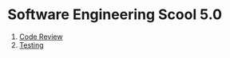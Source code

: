 # Software Engineering Scool 5.0

1. [Code Review](./topics/code_review.md)
1. [Testing](./topics/testing.md)